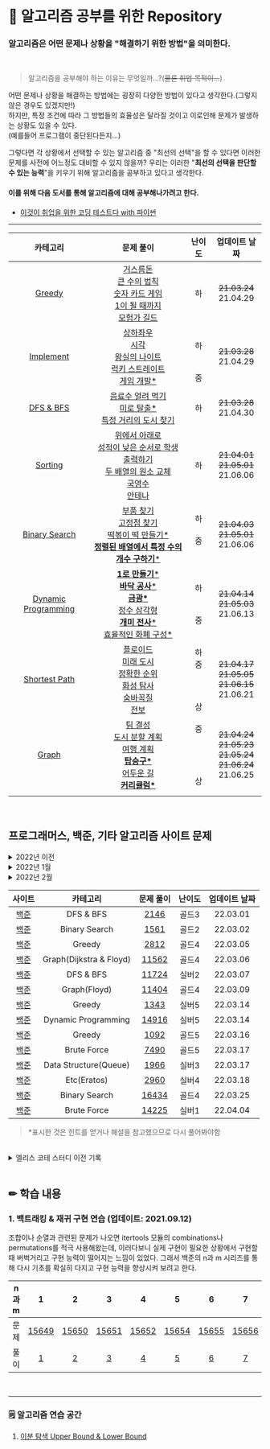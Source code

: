 # 📝 알고리즘 공부를 위한 Repository

### 알고리즘은 어떤 문제나 상황을 "**해결하기 위한 방법**"을 의미한다.

<br>

> 알고리즘을 공부해야 하는 이유는 무엇일까...?(~~물론 취업 목적이...~~)

어떤 문제나 상황을 해결하는 방법에는 굉장히 다양한 방법이 있다고 생각한다.(그렇지 않은 경우도 있겠지만!)<br>
하지만, 특정 조건에 따라 그 방법들의 효율성은 달라질 것이고 이로인해 문제가 발생하는 상황도 있을 수 있다.<br>(예를들어 프로그램이 중단된다든지...)<br>

그렇다면 각 상황에서 선택할 수 있는 알고리즘 중 "최선의 선택"을 할 수 있다면 이러한 문제를 사전에 어느정도 대비할 수 있지 않을까? 우리는 이러한 "**최선의 선택을 판단할 수 있는 능력**"을 키우기 위해 알고리즘을 공부하고 있다고 생각한다.

#### 이를 위해 다음 도서를 통해 알고리즘에 대해 공부해나가려고 한다.

- [이것이 취업을 위한 코딩 테스트다 with 파이썬](https://www.hanbit.co.kr/store/books/look.php?p_code=B8945183661)

---

|                             카테고리                              |                                                                                                                                                                                               문제 풀이                                                                                                                                                                                                |           난이도           |                              업데이트 날짜                               |
| :---------------------------------------------------------------: | :----------------------------------------------------------------------------------------------------------------------------------------------------------------------------------------------------------------------------------------------------------------------------------------------------------------------------------------------------------------------------------------------------: | :------------------------: | :----------------------------------------------------------------------: |
|                    [Greedy](Greedy/GREEDY.md)                     |                                                                         [거스름돈](Greedy/Beginner/change.py)<br>[큰 수의 법칙](Greedy/Beginner/rule_of_big_number.py)<br>[숫자 카드 게임](Greedy/Beginner/card_game.py)<br>[1이 될 때까지](Greedy/Beginner/until_1.py)<br>[모험가 길드](Greedy/Beginner/adventurer_guild.py)                                                                          |             하             |                         ~~21.03.24~~<br>21.04.29                         |
|                [Implement](Implement/IMPLEMENT.md)                |                                                                  [상하좌우](Implement/Beginner/up_down_left_right.py)<br>[시각](Implement/Beginner/time.py)<br>[왕실의 나이트](Implement/Beginner/knightOfPalace.py)<br>[럭키 스트레이트](Implement/Beginner/lucky_straight.py)<br>[게임 개발\*](Implement/Middle/gameDevelopment.py)                                                                  |    <br>하<br><br><br>중    |                         ~~21.03.28~~<br>21.04.29                         |
|                  [DFS & BFS](DFS_BFS/DFS_BFS.md)                  |                                                                                                          [음료수 얼려 먹기](DFS_BFS/Beginner/iced_beverage.py)<br>[미로 탈출\*](DFS_BFS/Beginner/escape_maze.py)<br>[특정 거리의 도시 찾기](DFS_BFS/Beginner/find_city_on_specific_street.py)                                                                                                          |             하             |                         ~~21.03.28~~<br>21.04.30                         |
|                   [Sorting](Sorting/SORTING.md)                   |                                                   [위에서 아래로](Sorting/Beginner/top_to_bottom.py)<br>[성적이 낮은 순서로 학생 출력하기](Sorting/Beginner/in_order_of_lower_rank.py)<br>[두 배열의 원소 교체](Sorting/Beginner/swap_elements_of_two_array.py)<br>[국영수](Sorting/Beginner/KorEngMath.py)<br>[안테나](Sorting/Beginner/antenna.py)                                                   |             하             |                 ~~21.04.01~~<br>~~21.05.01~~<br>21.06.06                 |
|          [Binary Search](Binary_Search/BINARY_SEARCH.md)          |                                                          [부품 찾기](Binary_Search/Beginner/search_parts.py)<br>[고정점 찾기](Binary_Search/Beginner/find_fixed_point.py)<br>[떡볶이 떡 만들기\*](Binary_Search/Middle/make_rice_cake.py)<br>[**정렬된 배열에서 특정 수의 개수 구하기**\*](Binary_Search/Middle/count_of_specific_number.py)                                                           |    하<br><br>중<br><br>    |                 ~~21.04.03~~<br>~~21.05.01~~<br>21.06.06                 |
| [Dynamic Programming](Dynamic_Programming/DYNAMIC_PROGRAMMING.md) | [**1로 만들기**\*](Dynamic_Programming/Beginner/make_1.py)<br>[**바닥 공사**\*](Dynamic_Programming/Beginner/floor_construction.py)<br>[**금광\***](Dynamic_Programming/Beginner/gold_mine.py)<br>[정수 삼각형](Dynamic_Programming/Beginner/int_triangle.py)<br>[**개미 전사**\*](Dynamic_Programming/Middle/ant_warrior.py)<br>[효율적인 화폐 구성\*](Dynamic_Programming/Middle/efficient_money.py) |      하<br><br><br>중      |                 ~~21.04.14~~<br>~~21.05.03~~<br>21.06.13                 |
|          [Shortest Path](Shortest_Path/SHORTEST_PATH.md)          |                                          [플로이드](Shortest_Path/Beginner/floyd.py)<br>[미래 도시](Shortest_Path/Middle/future_city.py)<br>[정확한 순위](Shortest_Path/Middle/exact_ranking.py)<br>[화성 탐사](Shortest_Path/Middle/mars_exploration.py)<br>[숨바꼭질](Shortest_Path/Middle/hide_and_seek.py)<br>[전보](Shortest_Path/Advanced/telegram.py)                                           | 하<br>중<br><br><br><br>상 |         ~~21.04.17~~<br>~~21.05.05~~<br>~~21.06.15~~<br>21.06.21         |
|                      [Graph](Graph/GRAPH.md)                      |                                                              [팀 결성](Graph/Middle/make_team.py)<br>[도시 분할 계획](Graph/Middle/city_division_plan.py)<br>[여행 계획](Graph/Middle/travel_plan.py)<br>[**탑승구\***](Graph/Middle/gate.md)<br>[어두운 길](Graph/Middle/dark_road.py)<br>[**커리큘럼\***](Graph/Advanced/curriculum.py)                                                              |  중<br><br><br><br><br>상  | ~~21.04.24~~<br>~~21.05.23~~<br>~~21.05.24~~<br>~~21.06.24~~<br>21.06.25 |
|                                                                   |

<br>

## 프로그래머스, 백준, 기타 알고리즘 사이트 문제

<details>
  <summary>2022년 이전</summary>

|                                          사이트                                           |       카테고리       |                              문제 풀이                               | 난이도 |      업데이트 날짜       |
| :---------------------------------------------------------------------------------------: | :------------------: | :------------------------------------------------------------------: | :----: | :----------------------: |
| [프로그래머스](https://programmers.co.kr/learn/courses/30/lessons/42883?language=python3) |        Greedy        |  [**큰 수 만들기**\*](Algorithm_Sites/Greedy/make_large_number.md)   |  Lv2   | ~~21.05.10~~<br>21.05.19 |
|                [Elice Coding](https://blog.naver.com/elicer/221482570574)                 | Dynamic Programming  |               [커다란 문 밖으로\*](etc/eating_cake.md)               |   -    |         21.05.13         |
| [프로그래머스](https://programmers.co.kr/learn/courses/30/lessons/42860?language=python3) |        Greedy        |            [조이스틱](Algorithm_Sites/Greedy/joystick.md)            |  Lv2   |         21.05.17         |
|         [프로그래머스](https://programmers.co.kr/learn/courses/30/lessons/12899)          |      문자 변환       |        [124 나라의 숫자\*](Algorithm_Sites/etc/124_world.md)         |  Lv2   |         21.05.22         |
|         [프로그래머스](https://programmers.co.kr/learn/courses/30/lessons/42885)          |        Greedy        |            [구명보트](Algorithm_Sites/Greedy/lifeboat.md)            |  Lv2   |         21.05.25         |
|         [프로그래머스](https://programmers.co.kr/learn/courses/30/lessons/42884)          |        Greedy        |      [단속카메라](Algorithm_Sites/Greedy/enforcement_camera.md)      |  Lv3   |         21.05.26         |
|         [프로그래머스](https://programmers.co.kr/learn/courses/30/lessons/43165)          |       DFS/BFS        |     [**타겟 넘버**\*](Algorithm_Sites/DFS_BFS/target_number.md)      |  Lv2   |         21.05.30         |
| [프로그래머스](https://programmers.co.kr/learn/courses/30/lessons/43162?language=python3) |       DFS/BFS        |           [네트워크\*](Algorithm_Sites/DFS_BFS/network.md)           |  Lv3   |         21.06.03         |
|         [프로그래머스](https://programmers.co.kr/learn/courses/30/lessons/43163)          |       DFS/BFS        |       [단어 변환](Algorithm_Sites/DFS_BFS/word_conversion.md)        |  Lv3   |         21.06.10         |
|         [프로그래머스](https://programmers.co.kr/learn/courses/30/lessons/43164)          |       DFS/BFS        |         [여행경로](Algorithm_Sites/DFS_BFS/travel_route.md)          |  Lv3   |         21.06.11         |
|         [프로그래머스](https://programmers.co.kr/learn/courses/30/lessons/42895)          | Dynamic Programming  | [**N으로 표현**\*](Algorithm_Sites/Dynamic_Programming/express_n.md) |  Lv3   |         21.06.18         |
|         [프로그래머스](https://programmers.co.kr/learn/courses/30/lessons/42898)          | Dynamic Programming  |    [등굣길](Algorithm_Sites/Dynamic_Programming/way_to_school.md)    |  Lv3   |         21.06.25         |
| [프로그래머스<br>(카카오 2019)](https://programmers.co.kr/learn/courses/30/lessons/42889) |       Sorting        |             [실패율](Kakao/2019/Sorting/failure_rate.md)             |  Lv1   |         21.06.29         |
| [프로그래머스](https://programmers.co.kr/learn/courses/30/lessons/42578?language=python3) | Data Structure(Hash) |              [위장](Algorithm_Sites/Data_structure/.py)              |  Lv2   |         21.07.16         |

</details>

<details>
  <summary>2022년 1월</summary>
  
  |                                  사이트                                  |              카테고리              |                           문제 풀이                           | 난이도 | 업데이트 날짜 |
  | :----------------------------------------------------------------------: | :--------------------------------: | :-----------------------------------------------------------: | :----: | :-----------: |
  |               [백준](https://www.acmicpc.net/problem/1018)               |            Brute Force             |                      [1018](boj/brute_force/1018.py)                      | 실버5  |   22.01.13    |
  |               [백준](https://www.acmicpc.net/problem/1436)               |            Brute Force             |                      [1436](boj/brute_force/1436.py)                      | 실버5  |   22.01.13    |
  |              [백준](https://www.acmicpc.net/problem/14501)               |            Brute Force             |                     [14501](boj/brute_force/14501.py)                     | 실버3  |   22.01.13    |
  |               [백준](https://www.acmicpc.net/problem/1764)               |           Binary Search            |               [1764](boj/binary_search/1764.py)               | 실버4  |   22.01.17    |
  |               [백준](https://www.acmicpc.net/problem/1920)               |           Binary Search            |               [1920](boj/binary_search/1920.py)               | 실버4  |   22.01.17    |
  |              [백준](https://www.acmicpc.net/problem/10816)               |           Binary Search            |              [10816](boj/binary_search/10816.py)              | 실버4  |   22.01.18    |
  |               [백준](https://www.acmicpc.net/problem/1654)               |           Binary Search            |               [1654](boj/binary_search/1654.py)               | 실버3  |   22.01.18    |
  |               [백준](https://www.acmicpc.net/problem/2110)               |           Binary Search            |               [2110](boj/binary_search/2110.py)               | 골드5  |   22.01.19    |
  |               [백준](https://www.acmicpc.net/problem/1300)               |           Binary Search            |               [1300](boj/binary_search/1300.py)               | 골드2  |   22.01.19    |
  | [프로그래머스](https://programmers.co.kr/learn/courses/30/lessons/43236) |           Binary Search            |    [징검다리](programmers/binary_search/stepping_stone.py)    |  lv4   |   22.01.20    |
  | [프로그래머스](https://programmers.co.kr/learn/courses/30/lessons/43238) |           Binary Search            |     [입국심사](programmers/binary_search/immigration.py)      |  lv3   |   22.01.21    |
  | [2019 카카오](https://programmers.co.kr/learn/courses/30/lessons/64062)  |           Binary Search            | [징검다리 건너기](Kakao/2019/Binary_Search/stepping_stone.py) |  lv3   |   22.01.21    |
  |              [백준](https://www.acmicpc.net/problem/20551)               |           Binary Search            |              [20551](boj/binary_search/20551.py)              | 실버4  |   22.01.22    |
  |               [백준](https://www.acmicpc.net/problem/2805)               |           Binary Search            |               [2805](boj/binary_search/2805.py)               | 실버3  |   22.01.22    |
  |              [백준](https://www.acmicpc.net/problem/11561)               |           Binary Search            |              [11561](boj/binary_search/11561.py)              | 실버3  |   22.01.23    |
  |              [백준](https://www.acmicpc.net/problem/14627)               |           Binary Search            |              [14627](boj/binary_search/14627.py)              | 실버3  |   22.01.24    |
  |              [백준](https://www.acmicpc.net/problem/17503)               | Binary Search <br/> Priority Queue |              [17503](boj/binary_search/17503.py)              | 실버2  |   22.01.24    |
  |               [백준](https://www.acmicpc.net/problem/3079)               |           Binary Search            |               [3079](boj/binary_search/3079.py)               | 실버1  |   22.01.25    |
  |              [백준](https://www.acmicpc.net/problem/18114)               | Binary Search(맞나...?) <br/> Set  |                     [18114](boj/18114.py)                     | 실버1  |   22.01.25    |
  |              [백준](https://www.acmicpc.net/problem/11659)               |            Two Pointer             |               [11659](boj/two_pointer/11659.py)               | 실버3  |   22.01.26    |
  |               [백준](https://www.acmicpc.net/problem/2470)               |            Two Pointer             |                [2470](boj/two_pointer/2470.py)                | 골드5  |   22.01.26    |
  |               [백준](https://www.acmicpc.net/problem/1806)               |  Two Pointer <br/> Binary Search   |                [1806](boj/two_pointer/1806.py)                | 골드4  |   22.01.26    |
  |               [백준](https://www.acmicpc.net/problem/1644)               |            Two Pointer             |                [1644](boj/two_pointer/1644.py)                | 골드3  |   22.01.26    |
  |               [백준](https://www.acmicpc.net/problem/2230)               |            Two Pointer             |                [2230](boj/two_pointer/2230.py)                | 골드5  |   22.01.27    |
  |               [백준](https://www.acmicpc.net/problem/1484)               |            Two Pointer             |                [1484](boj/two_pointer/1484.py)                | 골드4  |   22.01.27    |
  |               [백준](https://www.acmicpc.net/problem/2038)               |      Two Pointer...? <br/> DP      |                [2038](boj/two_pointer/2038.py)                | 골드2  |   22.01.29    |
  |               [백준](https://www.acmicpc.net/problem/2531)               |            Two Pointer             |                [2531](boj/two_pointer/2531.py)                | 실버1  |   22.01.31    |

</details>

<details>
  <summary>2022년 2월</summary>

|                    사이트                     |            카테고리             |                            문제 풀이                            | 난이도 | 업데이트 날짜  |
| :-------------------------------------------: | :-----------------------------: | :-------------------------------------------------------------: | :----: | :------------: |
| [백준](https://www.acmicpc.net/problem/2096)  |      Two Pointer <br/> DP       |                 [2096](boj/two_pointer/2096.py)                 | 골드4  |    22.02.01    |
| [백준](https://www.acmicpc.net/problem/2293)  |      Two Pointer <br/> DP       |                 [2293](boj/two_pointer/2293.py)                 | 골드5  |    22.02.02    |
| [백준](https://www.acmicpc.net/problem/11687) |          Binary Search          |               [11687](boj/binary_search/11687.py)               | 골드5  |    22.02.07    |
| [백준](https://www.acmicpc.net/problem/20444) |          Binary Search          |               [20444](boj/binary_search/20444.py)               | 골드5  |    22.02.08    |
| [백준](https://www.acmicpc.net/problem/2606)  | Graph(Disjoint Set & DFS & BFS) |                       [2606](boj/2606.py)                       | 실버3  |    22.02.10    |
| [백준](https://www.acmicpc.net/problem/1939)  |    Binary Search + DFS & BFS    |                [1939](boj/binary_search/1939.py)                | 골드4  |    22.02.11    |
| [백준](https://www.acmicpc.net/problem/13397) |          Binary Search          |               [13397](boj/binary_search/13397.py)               | 골드4  |    22.02.11    |
| [백준](https://www.acmicpc.net/problem/1260)  |            DFS & BFS            |                       [1260](boj/1260.py)                       | 실버2  |    22.02.11    |
| [백준](https://www.acmicpc.net/problem/19598) |             Greedy              |                  [19598](boj/greedy/19598.py)                   | 골드5  |    22.02.12    |
| [백준](https://www.acmicpc.net/problem/1455)  |             Greedy              |                   [1455](boj/greedy/1455.py)                    | 실버2  |    22.02.12    |
| [백준](https://www.acmicpc.net/problem/17951) |          Binary Search          |               [17951](boj/binary_search/17951.py)               | 골드4  |    22.02.13    |
| [백준](https://www.acmicpc.net/problem/1374)  |             Greedy              |                   [1374](boj/greedy/1374.py)                    | 골드5  |    22.02.14    |
| [백준](https://www.acmicpc.net/problem/11000) |             Greedy              |                  [11000](boj/greedy/11000.py)                   | 골드5  |    22.02.14    |
| [백준](https://www.acmicpc.net/problem/1753)  |         Graph(Dijkstra)         |                    [1753](boj/graph/1753.py)                    | 골드5  |    22.02.15    |
| [백준](https://www.acmicpc.net/problem/13549) |      Graph(Dijkstra & BFS)      |                   [13549](boj/graph/13549.py)                   | 골드5  | 22.02.27(추가) |
| [백준](https://www.acmicpc.net/problem/20168) |         Graph(Dijkstra)         |                   [20168](boj/graph/20168.py)                   | 골드5  |    22.02.18    |
| [백준](https://www.acmicpc.net/problem/1261)  |            DFS & BFS            |                   [1261](boj/dfs_bfs/1261.py)                   | 골드4  |    22.02.19    |
| [백준](https://www.acmicpc.net/problem/10282) |         Graph(Dijkstra)         |                   [10282](boj/graph/10282.py)                   | 골드4  |    22.02.21    |
| [백준](https://www.acmicpc.net/problem/17616) |            DFS & BFS            |                  [17616](boj/dfs_bfs/17616.py)                  | 골드3  |    22.02.24    |
| [백준](https://www.acmicpc.net/problem/2141)  |             Greedy              | [2141](boj/greedy/2141.py) <br/> [2141(js)](boj/greedy/2141.js) | 골드4  |    22.02.24    |
| [백준](https://www.acmicpc.net/problem/7453)  |          Binary Search          |                [7453](boj/binary_search/7453.py)                | 골드2  |    22.02.25    |

</details>

|                    사이트                     |        카테고리         |                 문제 풀이                 | 난이도 | 업데이트 날짜 |
| :-------------------------------------------: | :---------------------: | :---------------------------------------: | :----: | :-----------: |
| [백준](https://www.acmicpc.net/problem/2146)  |        DFS & BFS        |        [2146](boj/dfs_bfs/2146.py)        | 골드3  |   22.03.01    |
| [백준](https://www.acmicpc.net/problem/1561)  |      Binary Search      |     [1561](boj/binary_search/1561.py)     | 골드2  |   22.03.02    |
| [백준](https://www.acmicpc.net/problem/2812)  |         Greedy          |        [2812](boj/greedy/2812.py)         | 골드4  |   22.03.05    |
| [백준](https://www.acmicpc.net/problem/11562) | Graph(Dijkstra & Floyd) |        [11562](boj/graph/11562.py)        | 골드4  |   22.03.06    |
| [백준](https://www.acmicpc.net/problem/11724) |        DFS & BFS        |       [11724](boj/dfs_bfs/11724.py)       | 실버2  |   22.03.07    |
| [백준](https://www.acmicpc.net/problem/11404) |      Graph(Floyd)       |        [11404](boj/graph/11404.py)        | 골드4  |   22.03.09    |
| [백준](https://www.acmicpc.net/problem/1343)  |         Greedy          |        [1343](boj/greedy/1343.py)         | 실버5  |   22.03.14    |
| [백준](https://www.acmicpc.net/problem/14916) |   Dynamic Programming   | [14916](boj/dynamic_programming/14916.py) | 실버5  |   22.03.14    |
| [백준](https://www.acmicpc.net/problem/1092)  |         Greedy          |        [1092](boj/greedy/1092.py)         | 골드5  |   22.03.16    |
| [백준](https://www.acmicpc.net/problem/7490)  |       Brute Force       |      [7490](boj/brute_force/7490.py)      | 골드5  |   22.03.17    |
| [백준](https://www.acmicpc.net/problem/1966)  |  Data Structure(Queue)  |    [1966](boj/data_structure/1966.py)     | 실버3  |   22.03.17    |
| [백준](https://www.acmicpc.net/problem/2960)  |       Etc(Eratos)       |          [2960](boj/etc/2960.py)          | 실버4  |   22.03.18    |
| [백준](https://www.acmicpc.net/problem/16434) |      Binary Search      |    [16434](boj/binary_search/16434.py)    | 골드4  |   22.03.25    |
| [백준](https://www.acmicpc.net/problem/14225) |       Brute Force       |     [14225](boj/brute_force/14225.py)     | 실버1  |   22.04.04    |

> \*표시한 것은 힌트를 얻거나 해설을 참고했으므로 다시 풀어봐야함

<br>

<details>
  <summary>엘리스 코테 스터디 이전 기록</summary>

|                                   문제                                   |         카테고리          |                              문제 풀이                               | 난이도 | 업데이트 날짜 |
| :----------------------------------------------------------------------: | :-----------------------: | :------------------------------------------------------------------: | :----: | :-----------: |
|               [백준](https://www.acmicpc.net/problem/2075)               | 자료 구조<br>우선순위 큐  |       [N번째 큰 수](Elice_study_tmp/Data_Structure/nth_num.md)       |        |   21.07.12    |
|               [백준](https://www.acmicpc.net/problem/5430)               |      자료 구조<br>덱      |              [AC](Elice_study_tmp/Data_Structure/ac.md)              |        |   21.07.12    |
| [프로그래머스](https://programmers.co.kr/learn/courses/30/lessons/42577) |     자료 구조<br>해시     | [전화번호 목록](Elice_study_tmp/Data_Structure/phone_number_list.py) |  Lv2   |   21.07.13    |
| [프로그래머스](https://programmers.co.kr/learn/courses/30/lessons/42586) |   자료 구조<br>스택/큐    |      [기능개발](Elice_study_tmp/Data_Structure/dev_function.py)      |  Lv2   |   21.07.13    |
|              [백준](https://www.acmicpc.net/problem/17413)               |      구현<br>문자열       |          [단어 뒤집기 2](Elice_study_tmp/Backjoon/17413.py)          |        |   21.07.14    |
|               [백준](https://www.acmicpc.net/problem/2800)               | 자료 구조(스택)<br>문자열 |            [괄호 제거](Elice_study_tmp/Backjoon/2800.py)             |        |   21.07.14    |

</details>

<br/>

## ✏ 학습 내용

### 1. 백트래킹 & 재귀 구현 연습 (업데이트: 2021.09.12)

조합이나 순열과 관련된 문제가 나오면 itertools 모듈의 combinations나 permutations를 적극 사용해왔는데, 이러다보니 실제 구현이 필요한 상황에서 구현할 때 버벅거리고 구현 능력이 떨어지는 느낌이 있었다. 그래서 백준의 n과 m 시리즈를 통해 다시 기초를 확실히 다지고 구현 능력을 향상시켜 보려고 한다.

| n과 m |                       1                        |                       2                        |                       3                        |                       4                        |                       5                        |                       6                        |                       7                        |                       8                        |                       9                        |                       10                       |                       11                       |                       12                       |
| :---: | :--------------------------------------------: | :--------------------------------------------: | :--------------------------------------------: | :--------------------------------------------: | :--------------------------------------------: | :--------------------------------------------: | :--------------------------------------------: | :--------------------------------------------: | :--------------------------------------------: | :--------------------------------------------: | :--------------------------------------------: | :--------------------------------------------: |
| 문제  | [15649](https://www.acmicpc.net/problem/15649) | [15650](https://www.acmicpc.net/problem/15650) | [15651](https://www.acmicpc.net/problem/15651) | [15652](https://www.acmicpc.net/problem/15652) | [15654](https://www.acmicpc.net/problem/15654) | [15655](https://www.acmicpc.net/problem/15655) | [15656](https://www.acmicpc.net/problem/15656) | [15657](https://www.acmicpc.net/problem/15657) | [15663](https://www.acmicpc.net/problem/15663) | [15664](https://www.acmicpc.net/problem/15664) | [15665](https://www.acmicpc.net/problem/15665) | [15666](https://www.acmicpc.net/problem/15666) |
| 풀이  |                [1](N_M/n_m1.py)                |                [2](N_M/n_m2.py)                |                [3](N_M/n_m3.py)                |                [4](N_M/n_m4.py)                |                [5](N_M/n_m5.py)                |                [6](N_M/n_m6.py)                |                [7](N_M/n_m7.py)                |                [8](N_M/n_m8.py)                |                     [9]()                      |                     [10]()                     |                     [11]()                     |                     [12]()                     |

<br/>

---

### 🗒 알고리즘 연습 공간

1. [이분 탐색 Upper Bound & Lower Bound](practice/binary_lower_upper.py)
